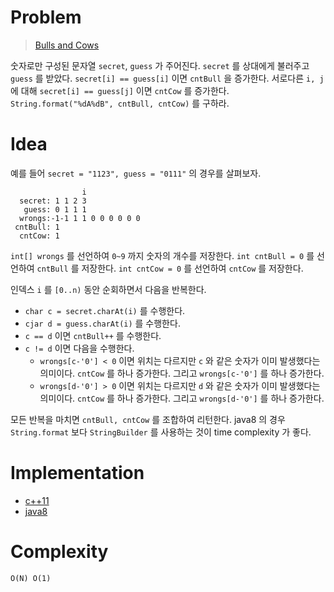 # Problem

> [Bulls and Cows](https://leetcode.com/problems/bulls-and-cows/)

숫자로만 구성된 문자열 `secret`, `guess` 가 주어진다. `secret` 를
상대에게 불러주고 `guess` 를 받았다. `secret[i] == guess[i]` 이면
`cntBull` 을 증가한다. 서로다른 `i, j` 에 대해 `secret[i] == guess[j]`
이면 `cntCow` 를 증가한다. `String.format("%dA%dB", cntBull, cntCow)`
를 구하라.

# Idea

예를 들어 `secret = "1123", guess = "0111"` 의 경우를 살펴보자.

```
                i
  secret: 1 1 2 3
   guess: 0 1 1 1
  wrongs:-1-1 1 1 0 0 0 0 0 0
 cntBull: 1 
  cntCow: 1
```

`int[] wrongs` 를 선언하여 `0~9` 까지 숫자의 개수를 저장한다.  `int
cntBull = 0` 를 선언하여 `cntBull` 를 저장한다. `int cntCow = 0` 를
선언하여 `cntCow` 를 저장한다.

인덱스 `i` 를 `[0..n)` 동안 순회하면서 다음을 반복한다.

* `char c = secret.charAt(i)` 를 수행한다.
* `cjar d = guess.charAt(i)` 를 수행한다.
* `c == d` 이면 `cntBull++` 를 수행한다.
* `c != d` 이면 다음을 수행한다.
  * `wrongs[c-'0'] < 0` 이면 위치는 다르지만 `c` 와 같은 숫자가
    이미 발생했다는 의미이다. `cntCow` 를 하나 증가한다. 그리고
    `wrongs[c-'0']` 를 하나 증가한다.
  * `wrongs[d-'0'] > 0` 이면 위치는 다르지만 `d` 와 같은 숫자가
    이미 발생했다는 의미이다. `cntCow` 를 하나 증가한다. 그리고 
    `wrongs[d-'0']` 를 하나 증가한다.

모든 반복을 마치면 `cntBull, cntCow` 를 조합하여 리턴한다. java8 의
경우 `String.format` 보다 `StringBuilder` 를 사용하는 것이 time
complexity 가 좋다.
  
# Implementation

* [c++11](a.cpp)
* [java8](MainApp.java)

# Complexity

```
O(N) O(1)
```
